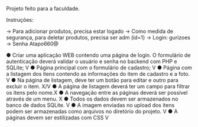 Projeto feito para a faculdade.

Instruções:

-> Para adicionar produtos, precisa estar logado
-> Como medida de segurança, para deletar produtos, precisa ser adm (id=1)
    -> Login: gurizoes -> Senha Atapo660@

● Criar uma aplicação WEB contendo uma página de login. O formulário de autenticação
deverá validar o usuário e senha no backend com PHP e SQLite; V
● Página principal com o formulário de cadastro; V
● Página com a listagem dos itens contendo as informações do item de cadastro e a foto. V
● Na página de listagem, deve ter um botão para editar e outro para excluir o item. X/V
● A página de listagem deverá ter um campo para filtrar os itens pelo nome.X
● A navegação entre as páginas deverá ser possível através de um menu. X
● Todos os dados devem ser armazenados no banco de dados SQLite. V
● A imagem enviadas no upload dos itens podem ser armazenadas como arquivos no diretório
do projeto. V
● A páginas devem ser estilizadas com CSS V